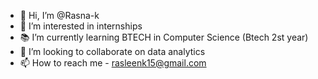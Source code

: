 - 👋 Hi, I’m @Rasna-k
- 👀 I’m interested in internships
- 📚 I’m currently learning BTECH in Computer Science (Btech 2st year)
- 💞️ I’m looking to collaborate on data analytics
- 📫 How to reach me -  rasleenk15@gmail.com 

<!---
Rasna-k/Rasna-k is a ✨ special ✨ repository because its `README.md` (this file) appears on your GitHub profile.
You can click the Preview link to take a look at your changes.
--->
